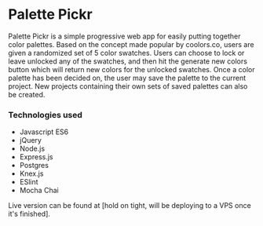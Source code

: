 # Palette Pickr

Palette Pickr is a simple progressive web app for easily putting together color palettes. Based on the concept made popular by coolors.co, users are given a randomized set of 5 color swatches. Users can choose to lock or leave unlocked any of the swatches, and then hit the generate new colors button which will return new colors for the unlocked swatches. Once a color palette has been decided on, the user may save the palette to the current project. New projects containing their own sets of saved palettes can also be created.

### Technologies used
* Javascript ES6
* jQuery
* Node.js
* Express.js
* Postgres
* Knex.js
* ESlint
* Mocha Chai


Live version can be found at [hold on tight, will be deploying to a VPS once it's finished].
